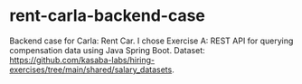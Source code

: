 # rent-carla-backend-case
Backend case for Carla: Rent Car. I chose Exercise A: REST API for querying compensation data using Java Spring Boot. Dataset: https://github.com/kasaba-labs/hiring-exercises/tree/main/shared/salary_datasets.
